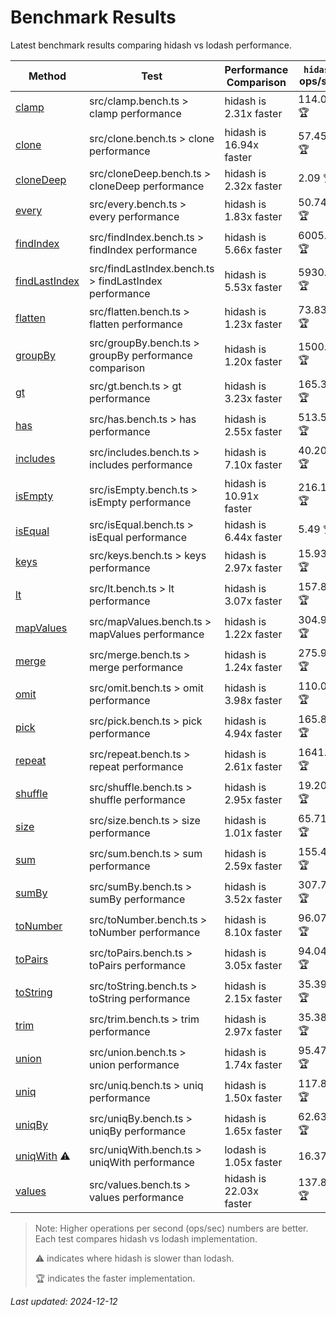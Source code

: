 # Benchmark Results

Latest benchmark results comparing hidash vs lodash performance.

| Method | Test | Performance Comparison | `hidash` ops/sec | `lodash@4.17.21` ops/sec |
|--------|------|----------------------|----------------|----------------|
| [clamp](https://github.com/NaverPayDev/hidash/blob/104d305376e6f34fe543a3678ecd2284ca731ff8/src/clamp.ts) | src/clamp.bench.ts > clamp performance | hidash is 2.31x faster | 114.04 🏆 | 49.31 |
| [clone](https://github.com/NaverPayDev/hidash/blob/104d305376e6f34fe543a3678ecd2284ca731ff8/src/clone.ts) | src/clone.bench.ts > clone performance | hidash is 16.94x faster | 57.45 🏆 | 3.39 |
| [cloneDeep](https://github.com/NaverPayDev/hidash/blob/104d305376e6f34fe543a3678ecd2284ca731ff8/src/cloneDeep.ts) | src/cloneDeep.bench.ts > cloneDeep performance | hidash is 2.32x faster | 2.09 🏆 | 0.90 |
| [every](https://github.com/NaverPayDev/hidash/blob/104d305376e6f34fe543a3678ecd2284ca731ff8/src/every.ts) | src/every.bench.ts > every performance | hidash is 1.83x faster | 50.74 🏆 | 27.67 |
| [findIndex](https://github.com/NaverPayDev/hidash/blob/104d305376e6f34fe543a3678ecd2284ca731ff8/src/findIndex.ts) | src/findIndex.bench.ts > findIndex performance | hidash is 5.66x faster | 6005.26 🏆 | 1060.83 |
| [findLastIndex](https://github.com/NaverPayDev/hidash/blob/104d305376e6f34fe543a3678ecd2284ca731ff8/src/findLastIndex.ts) | src/findLastIndex.bench.ts > findLastIndex performance | hidash is 5.53x faster | 5930.78 🏆 | 1071.54 |
| [flatten](https://github.com/NaverPayDev/hidash/blob/104d305376e6f34fe543a3678ecd2284ca731ff8/src/flatten.ts) | src/flatten.bench.ts > flatten performance | hidash is 1.23x faster | 73.83 🏆 | 60.19 |
| [groupBy](https://github.com/NaverPayDev/hidash/blob/104d305376e6f34fe543a3678ecd2284ca731ff8/src/groupBy.ts) | src/groupBy.bench.ts > groupBy performance comparison | hidash is 1.20x faster | 1500.20 🏆 | 1251.52 |
| [gt](https://github.com/NaverPayDev/hidash/blob/104d305376e6f34fe543a3678ecd2284ca731ff8/src/gt.ts) | src/gt.bench.ts > gt performance | hidash is 3.23x faster | 165.30 🏆 | 51.11 |
| [has](https://github.com/NaverPayDev/hidash/blob/104d305376e6f34fe543a3678ecd2284ca731ff8/src/has.ts) | src/has.bench.ts > has performance | hidash is 2.55x faster | 513.55 🏆 | 201.71 |
| [includes](https://github.com/NaverPayDev/hidash/blob/104d305376e6f34fe543a3678ecd2284ca731ff8/src/includes.ts) | src/includes.bench.ts > includes performance | hidash is 7.10x faster | 40.20 🏆 | 5.66 |
| [isEmpty](https://github.com/NaverPayDev/hidash/blob/104d305376e6f34fe543a3678ecd2284ca731ff8/src/isEmpty.ts) | src/isEmpty.bench.ts > isEmpty performance | hidash is 10.91x faster | 216.16 🏆 | 19.81 |
| [isEqual](https://github.com/NaverPayDev/hidash/blob/104d305376e6f34fe543a3678ecd2284ca731ff8/src/isEqual.ts) | src/isEqual.bench.ts > isEqual performance | hidash is 6.44x faster | 5.49 🏆 | 0.85 |
| [keys](https://github.com/NaverPayDev/hidash/blob/104d305376e6f34fe543a3678ecd2284ca731ff8/src/keys.ts) | src/keys.bench.ts > keys performance | hidash is 2.97x faster | 15.93 🏆 | 5.36 |
| [lt](https://github.com/NaverPayDev/hidash/blob/104d305376e6f34fe543a3678ecd2284ca731ff8/src/lt.ts) | src/lt.bench.ts > lt performance | hidash is 3.07x faster | 157.84 🏆 | 51.35 |
| [mapValues](https://github.com/NaverPayDev/hidash/blob/104d305376e6f34fe543a3678ecd2284ca731ff8/src/mapValues.ts) | src/mapValues.bench.ts > mapValues performance | hidash is 1.22x faster | 304.92 🏆 | 250.21 |
| [merge](https://github.com/NaverPayDev/hidash/blob/104d305376e6f34fe543a3678ecd2284ca731ff8/src/merge.ts) | src/merge.bench.ts > merge performance | hidash is 1.24x faster | 275.93 🏆 | 223.11 |
| [omit](https://github.com/NaverPayDev/hidash/blob/104d305376e6f34fe543a3678ecd2284ca731ff8/src/omit.ts) | src/omit.bench.ts > omit performance | hidash is 3.98x faster | 110.09 🏆 | 27.69 |
| [pick](https://github.com/NaverPayDev/hidash/blob/104d305376e6f34fe543a3678ecd2284ca731ff8/src/pick.ts) | src/pick.bench.ts > pick performance | hidash is 4.94x faster | 165.82 🏆 | 33.55 |
| [repeat](https://github.com/NaverPayDev/hidash/blob/104d305376e6f34fe543a3678ecd2284ca731ff8/src/repeat.ts) | src/repeat.bench.ts > repeat performance | hidash is 2.61x faster | 1641.39 🏆 | 628.41 |
| [shuffle](https://github.com/NaverPayDev/hidash/blob/104d305376e6f34fe543a3678ecd2284ca731ff8/src/shuffle.ts) | src/shuffle.bench.ts > shuffle performance | hidash is 2.95x faster | 19.20 🏆 | 6.50 |
| [size](https://github.com/NaverPayDev/hidash/blob/104d305376e6f34fe543a3678ecd2284ca731ff8/src/size.ts) | src/size.bench.ts > size performance | hidash is 1.01x faster | 65.71 🏆 | 65.33 |
| [sum](https://github.com/NaverPayDev/hidash/blob/104d305376e6f34fe543a3678ecd2284ca731ff8/src/sum.ts) | src/sum.bench.ts > sum performance | hidash is 2.59x faster | 155.45 🏆 | 59.92 |
| [sumBy](https://github.com/NaverPayDev/hidash/blob/104d305376e6f34fe543a3678ecd2284ca731ff8/src/sumBy.ts) | src/sumBy.bench.ts > sumBy performance | hidash is 3.52x faster | 307.70 🏆 | 87.46 |
| [toNumber](https://github.com/NaverPayDev/hidash/blob/104d305376e6f34fe543a3678ecd2284ca731ff8/src/toNumber.ts) | src/toNumber.bench.ts > toNumber performance | hidash is 8.10x faster | 96.07 🏆 | 11.86 |
| [toPairs](https://github.com/NaverPayDev/hidash/blob/104d305376e6f34fe543a3678ecd2284ca731ff8/src/toPairs.ts) | src/toPairs.bench.ts > toPairs performance | hidash is 3.05x faster | 94.04 🏆 | 30.88 |
| [toString](https://github.com/NaverPayDev/hidash/blob/104d305376e6f34fe543a3678ecd2284ca731ff8/src/toString.ts) | src/toString.bench.ts > toString performance | hidash is 2.15x faster | 35.39 🏆 | 16.44 |
| [trim](https://github.com/NaverPayDev/hidash/blob/104d305376e6f34fe543a3678ecd2284ca731ff8/src/trim.ts) | src/trim.bench.ts > trim performance | hidash is 2.97x faster | 35.38 🏆 | 11.90 |
| [union](https://github.com/NaverPayDev/hidash/blob/104d305376e6f34fe543a3678ecd2284ca731ff8/src/union.ts) | src/union.bench.ts > union performance | hidash is 1.74x faster | 95.47 🏆 | 54.74 |
| [uniq](https://github.com/NaverPayDev/hidash/blob/104d305376e6f34fe543a3678ecd2284ca731ff8/src/uniq.ts) | src/uniq.bench.ts > uniq performance | hidash is 1.50x faster | 117.81 🏆 | 78.42 |
| [uniqBy](https://github.com/NaverPayDev/hidash/blob/104d305376e6f34fe543a3678ecd2284ca731ff8/src/uniqBy.ts) | src/uniqBy.bench.ts > uniqBy performance | hidash is 1.65x faster | 62.63 🏆 | 38.03 |
| [uniqWith](https://github.com/NaverPayDev/hidash/blob/104d305376e6f34fe543a3678ecd2284ca731ff8/src/uniqWith.ts) ⚠️ | src/uniqWith.bench.ts > uniqWith performance | lodash is 1.05x faster | 16.37 | 17.15 🏆 |
| [values](https://github.com/NaverPayDev/hidash/blob/104d305376e6f34fe543a3678ecd2284ca731ff8/src/values.ts) | src/values.bench.ts > values performance | hidash is 22.03x faster | 137.84 🏆 | 6.26 |

> Note: Higher operations per second (ops/sec) numbers are better. Each test compares hidash vs lodash implementation.
>
> ⚠️ indicates where hidash is slower than lodash.
>
> 🏆 indicates the faster implementation.

_Last updated: 2024-12-12_
